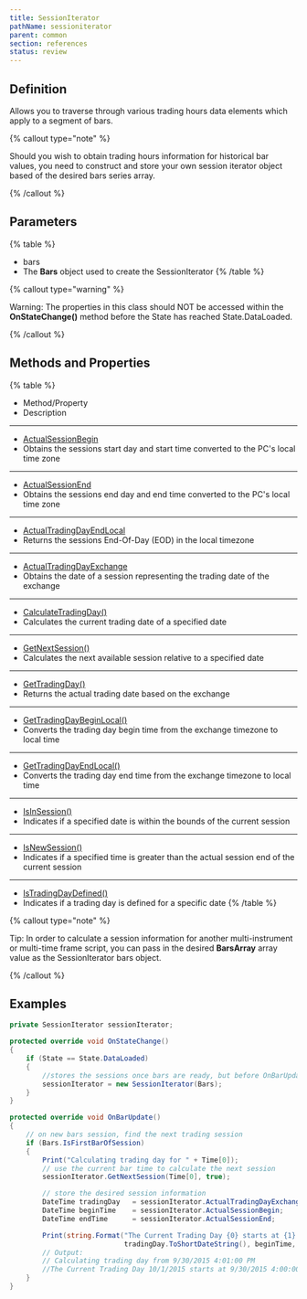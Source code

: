 ```yaml
---
title: SessionIterator
pathName: sessioniterator
parent: common
section: references
status: review
---
```


## Definition

Allows you to traverse through various trading hours data elements which apply to a segment of bars.

{% callout type="note" %}

Should you wish to obtain trading hours information for historical bar values, you need to construct and store your own session iterator object based of the desired bars series array.

{% /callout %}

## Parameters

{% table %}

* bars
* The **Bars** object used to create the SessionIterator
{% /table %}

{% callout type="warning" %}

Warning: The properties in this class should NOT be accessed within the **OnStateChange()** method before the State has reached State.DataLoaded.

{% /callout %}

## Methods and Properties

{% table %}

* Method/Property
* Description

---

* [ActualSessionBegin](actualsessionbegin)
* Obtains the sessions start day and start time converted to the PC's local time zone

---

* [ActualSessionEnd](actualsessionend)
* Obtains the sessions end day and end time converted to the PC's local time zone

---

* [ActualTradingDayEndLocal](actualtradingdayendlocal)
* Returns the sessions End-Of-Day (EOD) in the local timezone

---

* [ActualTradingDayExchange](actualtradingdayexchange)
* Obtains the date of a session representing the trading date of the exchange

---

* [CalculateTradingDay()](calculatetradingday)
* Calculates the current trading date of a specified date

---

* [GetNextSession()](getnextsession)
* Calculates the next available session relative to a specified date

---

* [GetTradingDay()](gettradingday)
* Returns the actual trading date based on the exchange

---

* [GetTradingDayBeginLocal()](gettradingdaybeginlocal)
* Converts the trading day begin time from the exchange timezone to local time

---

* [GetTradingDayEndLocal()](gettradingdayendlocal)
* Converts the trading day end time from the exchange timezone to local time

---

* [IsInSession()](isinsession)
* Indicates if a specified date is within the bounds of the current session

---

* [IsNewSession()](isnewsession)
* Indicates if a specified time is greater than the actual session end of the current session

---

* [IsTradingDayDefined()](istradingdaydefined)
* Indicates if a trading day is defined for a specific date
{% /table %}

{% callout type="note" %}

Tip: In order to calculate a session information for another multi-instrument or multi-time frame script, you can pass in the desired **BarsArray** array value as the SessionIterator bars object.

{% /callout %}

## Examples

```csharp
private SessionIterator sessionIterator;

protected override void OnStateChange()
{
    if (State == State.DataLoaded)
    {
        //stores the sessions once bars are ready, but before OnBarUpdate is called
        sessionIterator = new SessionIterator(Bars);
    }
}

protected override void OnBarUpdate()
{
    // on new bars session, find the next trading session
    if (Bars.IsFirstBarOfSession)
    {
        Print("Calculating trading day for " + Time[0]);
        // use the current bar time to calculate the next session
        sessionIterator.GetNextSession(Time[0], true);

        // store the desired session information
        DateTime tradingDay   = sessionIterator.ActualTradingDayExchange;
        DateTime beginTime    = sessionIterator.ActualSessionBegin;
        DateTime endTime      = sessionIterator.ActualSessionEnd;

        Print(string.Format("The Current Trading Day {0} starts at {1} and ends at {2}",
                            tradingDay.ToShortDateString(), beginTime, endTime));
        // Output:
        // Calculating trading day from 9/30/2015 4:01:00 PM
        //The Current Trading Day 10/1/2015 starts at 9/30/2015 4:00:00 PM and ends at 10/1/2015 3:00:00 PM
    }
}
```
